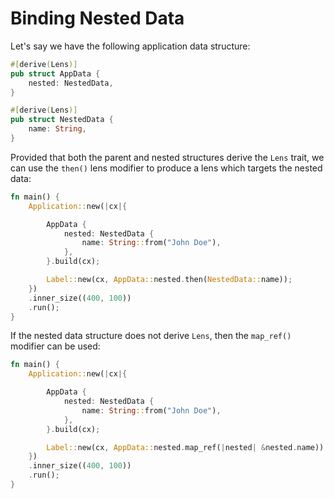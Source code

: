 # Binding Nested Data

Let's say we have the following application data structure:

```rs
#[derive(Lens)]
pub struct AppData {
    nested: NestedData,
}

#[derive(Lens)]
pub struct NestedData {
    name: String,
}
```

Provided that both the parent and nested structures derive the `Lens` trait, we can use the `then()` lens modifier to produce a lens which targets the nested data:

```rs
fn main() {
    Application::new(|cx|{

        AppData {
            nested: NestedData {
                name: String::from("John Doe"),
            },
        }.build(cx);

        Label::new(cx, AppData::nested.then(NestedData::name));
    })
    .inner_size((400, 100))
    .run();
}
```

If the nested data structure does not derive `Lens`, then the `map_ref()` modifier can be used:

```rs
fn main() {
    Application::new(|cx|{

        AppData {
            nested: NestedData {
                name: String::from("John Doe"),
            },
        }.build(cx);

        Label::new(cx, AppData::nested.map_ref(|nested| &nested.name));
    })
    .inner_size((400, 100))
    .run();
}
```

